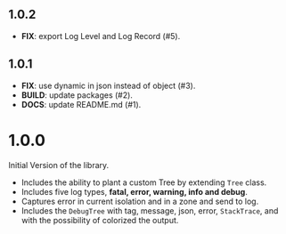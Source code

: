 ## 1.0.2

 - **FIX**: export Log Level and Log Record (#5).

## 1.0.1

 - **FIX**: use dynamic in json instead of object (#3).
 - **BUILD**: update packages (#2).
 - **DOCS**: update README.md (#1).

# 1.0.0

Initial Version of the library.

- Includes the ability to plant a custom Tree by extending `Tree` class.
- Includes five log types, **fatal, error, warning, info and debug**.
- Captures error in current isolation and in a zone and send to log.
- Includes the `DebugTree` with tag, message, json, error, `StackTrace`, and with the possibility of colorized the output.